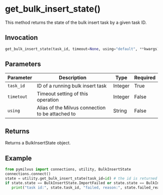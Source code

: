 # get_bulk_insert_state()

This method returns the state of the bulk insert task by a given task ID.

## Invocation

```Python
get_bulk_insert_state(task_id, timeout=None, using="default", **kwargs)
```

## Parameters

| Parameter    | Description                                                  | Type                            | Required |
| ------------ | ------------------------------------------------------------ | ------------------------------- | -------- |
| `task_id` | ID of a running bulk insert task | Integer | True |
| `timetout` | Timeout setting of this operation | Integer | False |
| `using` |  Alias of the Milvus connection to be attached to | String | False |

## Returns

Returns a BulkInsertState object.

## Example

```Python
from pymilvus import connections, utility, BulkInsertState
connections.connect()
state = utility.get_bulk_insert_state(task_id=id) # the id is returned by do_bulk_insert()
if state.state == BulkInsertState.ImportFailed or state.state == BulkInsertState.ImportFailedAndCleaned:
   print("task id:", state.task_id, "failed, reason:", state.failed_reason)
```